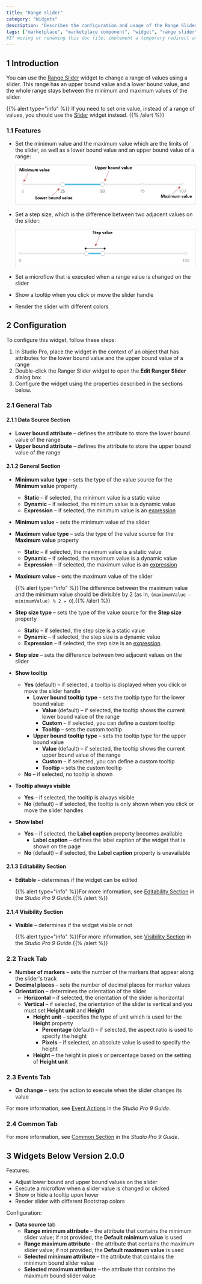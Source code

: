 ```yaml
---
title: "Range Slider"
category: "Widgets"
description: "Describes the configuration and usage of the Range Slider widget, which is available in the Mendix Marketplace."
tags: ["marketplace", "marketplace component", "widget", "range slider", "platform support"]
#If moving or renaming this doc file, implement a temporary redirect and let the respective team know they should update the URL in the product. See Mapping to Products for more details.
---
```


## 1 Introduction

You can use the [Range Slider](https://marketplace.mendix.com/link/component/52704/) widget to change a range of values using a slider. This range has an upper bound value and a lower bound value, and the whole range stays between the minimum and maximum values of the slider.

{{% alert type="info" %}}
If you need to set one value, instead of a range of values, you should use the [Slider](https://marketplace.mendix.com/link/component/48786/) widget instead.
{{% /alert %}}

### 1.1 Features

* Set the minimum value and the maximum value which are the limits of the slider, as well as a lower bound value and an upper bound value of a range:

  ![](attachments/range-slider/sample-range.png)

* Set a step size, which is the difference between two adjacent values on the slider:

  ![](attachments/range-slider/step-value.png)

* Set a microflow that is executed when a range value is changed on the slider

* Show a tooltip when you click or move the slider handle

* Render the slider with different colors

## 2 Configuration

To configure this widget, follow these steps:

1. In Studio Pro, place the widget in the context of an object that has attributes for the lower bound value and the upper bound value of a range
2. Double-click the Ranger Slider widget to open the **Edit Ranger Slider** dialog box.
3. Configure the widget using the properties described in the sections below.

### 2.1 General Tab

#### 2.1.1 Data Source Section

- **Lower bound attribute** – defines the attribute to store the lower bound value of the range
- **Upper bound attribute** – defines the attribute to store the upper bound value of the range

#### 2.1.2 General Section

- **Minimum value type** – sets the type of the value source for the **Minimum value** property
  
  - **Static** – if selected, the minimum value is a static value
  - **Dynamic** – if selected, the minimum value is a dynamic value
  - **Expression** – if selected, the minimum value is an [expression](/refguide/expressions)
- **Minimum value** – sets the minimum value of the slider
- **Maximum value type** – sets the type of the value source for the **Maximum value** property
  
  - **Static** – if selected, the maximum value is a static value
  - **Dynamic** – if selected, the maximum value is a dynamic value
  - **Expression** – if selected, the maximum value is an [expression](/refguide/expressions)
- **Maximum value** – sets the maximum value of the slider

  {{% alert type="info" %}}The difference between the maximum value and the minimum value should be divisible by 2 (as in, `(maximumValue – minimumValue) % 2 = 0`).{{% /alert %}}

- **Step size type** – sets the type of the value source for the **Step size** property
  - **Static** – if selected, the step size is a static value
  - **Dynamic** – if selected, the step size is a dynamic value
  - **Expression** – if selected, the step size is an [expression](/refguide/expressions)
- **Step size** – sets the difference between two adjacent values on the slider
- **Show tooltip**
  - **Yes** (default) – if selected, a tooltip is displayed when you click or move the slider handle
    - **Lower bound tooltip type** – sets the tooltip type for the lower bound value
      - **Value** (default) – if selected, the tooltip shows the current lower bound value of the range
      - **Custom** – if selected, you can define a custom tooltip
      - **Tooltip** – sets the custom tooltip
    - **Upper bound tooltip type** – sets the tooltip type for the upper bound value
      - **Value** (default) – if selected, the tooltip shows the current upper bound value of the range
      - **Custom** – if selected, you can define a custom tooltip
      - **Tooltip** – sets the custom tooltip
  - **No** – if selected, no tooltip is shown
- **Tooltip always visible**
  - **Yes** –  if selected, the tooltip is always visible
  - **No** (default) – if selected, the tooltip is only shown when you click or move the slider handles
- **Show label** 
  - **Yes** – if selected, the **Label caption** property becomes available
    - **Label caption** – defines the label caption of the widget that is shown on the page
  - **No** (default) – if selected, the **Label caption** property is unavailable

#### 2.1.3 Editability Section

- **Editable** – determines if the widget can be edited

  {{% alert type="info" %}}For more information, see [Editability Section](/refguide/common-widget-properties#editability) in the *Studio Pro 9 Guide*.{{% /alert %}}

#### 2.1.4 Visibility Section

- **Visible** – determines if the widget visible or not

  {{% alert type="info" %}}For more information, see [Visibility Section](/refguide/common-widget-properties#visibility-properties) in the *Studio Pro 9 Guide*.{{% /alert %}}

### 2.2 Track Tab

- **Number of markers** – sets the number of the markers that appear along the slider's track
- **Decimal places** – sets the number of decimal places for marker values
- **Orientation** – determines the orientation of the slider
  - **Horizontal** – if selected, the orientation of the slider is horizontal
  - **Vertical** – if selected, the orientation of the slider is vertical and you must set **Height unit** and **Height**
    - **Height unit** – specifies the type of unit which is used for the **Height** property
      - **Percentage** (default) – if selected, the aspect ratio is used to specify the height
      - **Pixels** – if selected, an absolute value is used to specify the height
    - **Height** – the height in pixels or percentage based on the setting of **Height unit**

### 2.3 Events Tab

- **On change** – sets the action to execute when the slider changes its value

For more information, see [Event Actions](/refguide/on-click-event#actions) in the *Studio Pro 9 Guide*.

### 2.4 Common Tab

For more information, see [Common Section](/refguide/common-widget-properties#common-properties) in the *Studio Pro 9 Guide*.

## 3 Widgets Below Version 2.0.0

Features:

* Adjust lower bound and upper bound values on the slider
* Execute a microflow when a slider value is changed or clicked
* Show or hide a tooltip upon hover
* Render slider with different Bootstrap colors

Configuration:

* **Data source** tab
  * **Range minimum attribute** – the attribute that contains the minimum slider value; if not provided, the **Default minimum value** is used
  * **Range maximum attribute** – the attribute that contains the maximum slider value; if not provided, the **Default maximum value** is used
  * **Selected minimum attribute** – the attribute that contains the minimum bound slider value
  * **Selected maximum attribute** – the attribute that contains the maximum bound slider value
